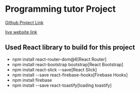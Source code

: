 # Programming tutor Project

[Github Project Link](https://github.com/programming-hero-web-course-4/independent-service-provider-mdshohed)

[live website link]()

## Used React library to build for this project

- npm install react-router-dom@6[React Router]
- npm install react-bootstrap bootstrap[React Bootstrap]
- npm install react-slick --save[React Slick]
- npm install --save react-firebase-hooks[Firebase Hooks]
- npm install firebase
- npm install --save react-toastify[loading toastify]